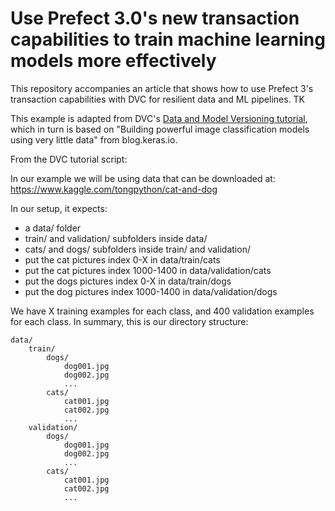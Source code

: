 # Use Prefect 3.0's new transaction capabilities to train machine learning models more effectively

This repository accompanies an article that shows how to use Prefect 3's transaction capabilities with DVC for resilient data and ML pipelines.
TK

This example is adapted from DVC's [Data and Model Versioning tutorial](https://dvc.org/doc/tutorials/versioning), which in turn is based on "Building powerful image classification models using very little data" from blog.keras.io.

From the DVC tutorial script:

In our example we will be using data that can be downloaded at:
<https://www.kaggle.com/tongpython/cat-and-dog>

In our setup, it expects:

- a data/ folder
- train/ and validation/ subfolders inside data/
- cats/ and dogs/ subfolders inside train/ and validation/
- put the cat pictures index 0-X in data/train/cats
- put the cat pictures index 1000-1400 in data/validation/cats
- put the dogs pictures index 0-X in data/train/dogs
- put the dog pictures index 1000-1400 in data/validation/dogs

We have X training examples for each class, and 400 validation examples
for each class. In summary, this is our directory structure:

```
data/
    train/
        dogs/
            dog001.jpg
            dog002.jpg
            ...
        cats/
            cat001.jpg
            cat002.jpg
            ...
    validation/
        dogs/
            dog001.jpg
            dog002.jpg
            ...
        cats/
            cat001.jpg
            cat002.jpg
            ...
```
